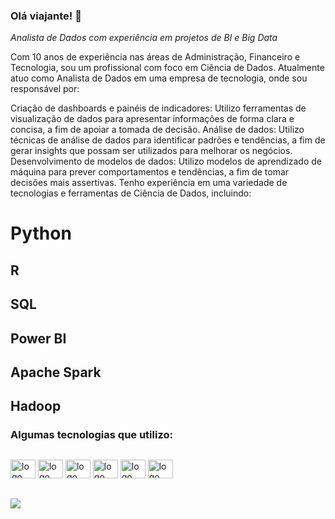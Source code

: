 ### Olá viajante! 🧭

*Analista de Dados com experiência em projetos de BI e Big Data*

Com 10 anos de experiência nas áreas de Administração, Financeiro e Tecnologia, sou um profissional com foco em Ciência de Dados. 
Atualmente atuo como Analista de Dados em uma empresa de tecnologia, onde sou responsável por:

Criação de dashboards e painéis de indicadores: Utilizo ferramentas de visualização de dados para apresentar informações de forma clara e concisa, a fim de apoiar a tomada de decisão.
Análise de dados: Utilizo técnicas de análise de dados para identificar padrões e tendências, a fim de gerar insights que possam ser utilizados para melhorar os negócios.
Desenvolvimento de modelos de dados: Utilizo modelos de aprendizado de máquina para prever comportamentos e tendências, a fim de tomar decisões mais assertivas.
Tenho experiência em uma variedade de tecnologias e ferramentas de Ciência de Dados, incluindo:

# **Python** 
## **R**
## **SQL**
## **Power BI**
## **Apache Spark**
## **Hadoop**

### Algumas tecnologias que utilizo:
##
<div style="display: inline_block">
  <img aling="center" alt="logo Python" height="30" width="40" src="https://cdn.jsdelivr.net/gh/devicons/devicon/icons/python/python-original.svg" />
  <img aling="center" alt="logo Pandas" height="30" width="40"src="https://cdn.jsdelivr.net/gh/devicons/devicon/icons/pandas/pandas-original-wordmark.svg" />
  <img aling="center" alt="logo html 5" height="30" width="40" src="https://cdn.jsdelivr.net/gh/devicons/devicon/icons/html5/html5-original.svg" />
  <img aling="center" alt="logo css 3" height="30" width="40"src="https://cdn.jsdelivr.net/gh/devicons/devicon/icons/css3/css3-original.svg" />
  <img aling="center" alt="logo figma" height="30" width="40" src="https://cdn.jsdelivr.net/gh/devicons/devicon/icons/figma/figma-original.svg" />
  <img aling="center" alt="logo gimp" height="30" width="40" src="https://cdn.jsdelivr.net/gh/devicons/devicon/icons/gimp/gimp-original-wordmark.svg" />
  
</div>



##

<a href="https://www.linkedin.com/in/carlos-magno-ribeiro-a6b7b043/" target="_blank"><img src="https://img.shields.io/badge/LinkedIn-0077B5?style=for-the-badge&logo=linkedin&logoColor=white" target="_blank"></a>



<!--
**Jojojmo/Jojojmo** is a ✨ _special_ ✨ repository because its `README.md` (this file) appears on your GitHub profile.

Here are some ideas to get you started:

- 🔭 I’m currently working on ...
- 🌱 I’m currently learning ...
- 👯 I’m looking to collaborate on ...
- 🤔 I’m looking for help with ...
- 💬 Ask me about ...
- 📫 How to reach me: ...
- 😄 Pronouns: ...
- ⚡ Fun fact: ...
-->


